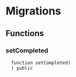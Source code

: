 # Migrations





## Functions
### setCompleted
```solidity
  function setCompleted(
  ) public
```




